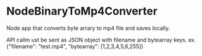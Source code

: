 # NodeBinaryToMp4Converter
Node app that converts byte arrary to mp4 file and saves locally.

API callm ust be sent as JSON object with filename and bytearray keys.
ex. {"filename": "test.mp4", "bytearray": [1,2,3,4,5,6,255]}
